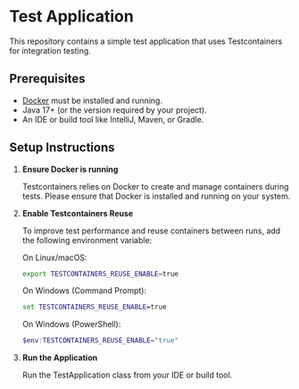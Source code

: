 # Test Application

This repository contains a simple test application that uses Testcontainers for integration testing.

## Prerequisites

- [Docker](https://www.docker.com/) must be installed and running.
- Java 17+ (or the version required by your project).
- An IDE or build tool like IntelliJ, Maven, or Gradle.

## Setup Instructions

1. **Ensure Docker is running**

   Testcontainers relies on Docker to create and manage containers during tests. Please ensure that Docker is installed and running on your system.

2. **Enable Testcontainers Reuse**

   To improve test performance and reuse containers between runs, add the following environment variable:

   On Linux/macOS:
   ```bash
   export TESTCONTAINERS_REUSE_ENABLE=true
   ```
   
    On Windows (Command Prompt):
    ```cmd
    set TESTCONTAINERS_REUSE_ENABLE=true
    ```

    On Windows (PowerShell):
    ```powershell
    $env:TESTCONTAINERS_REUSE_ENABLE="true"
    ```
3. **Run the Application**

    Run the TestApplication class from your IDE or build tool.